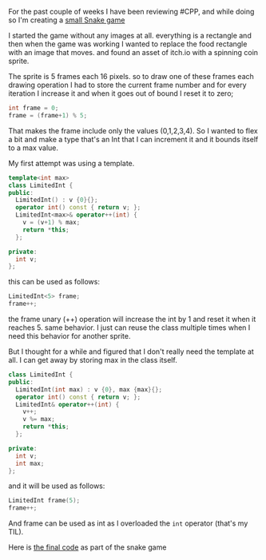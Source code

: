 For the past couple of weeks I have been reviewing #CPP, and while doing so I'm creating a [small Snake game](https://github.com/emad-elsaid/snake)

I started the game without any images at all. everything is a rectangle and then when the game was working I wanted to replace the food rectangle with an image that moves. and found an asset of itch.io with a spinning coin sprite.

The sprite is 5 frames each 16 pixels. so to draw one of these frames each drawing operation I had to store the current frame number and for every iteration I increase it and when it goes out of bound I reset it to zero;

```cpp
int frame = 0;
frame = (frame+1) % 5;
```

That makes the frame include only the values (0,1,2,3,4). So I wanted to flex a bit and make a type that's an Int that I can increment it and it bounds itself to a max value.

My first attempt was using a template.

```cpp
template<int max>
class LimitedInt {
public:
  LimitedInt() : v {0}{};
  operator int() const { return v; };
  LimitedInt<max>& operator++(int) {
    v = (v+1) % max;
    return *this;
  };

private:
  int v;
};
```

this can be used as follows:

```cpp
LimitedInt<5> frame;
frame++;
```

the frame unary (++) operation will increase the int by 1 and reset it when it reaches 5. same behavior. I just can reuse the class multiple times when I need this behavior for another sprite.

But I thought for a while and figured that I don't really need the template at all. I can get away by storing max in the class itself.

```cpp
class LimitedInt {
public:
  LimitedInt(int max) : v {0}, max {max}{};
  operator int() const { return v; };
  LimitedInt& operator++(int) {
    v++;
    v %= max;
    return *this;
  };

private:
  int v;
  int max;
};
```

and it will be used as follows:

```cpp
LimitedInt frame(5);
frame++;
```

And frame can be used as int as I overloaded the `int` operator (that's my TIL).

Here is [the final code](https://github.com/emad-elsaid/snake/blob/6055849962428d4565d43c1caf260c5632ed799f/main.cpp#L24) as part of the snake game
